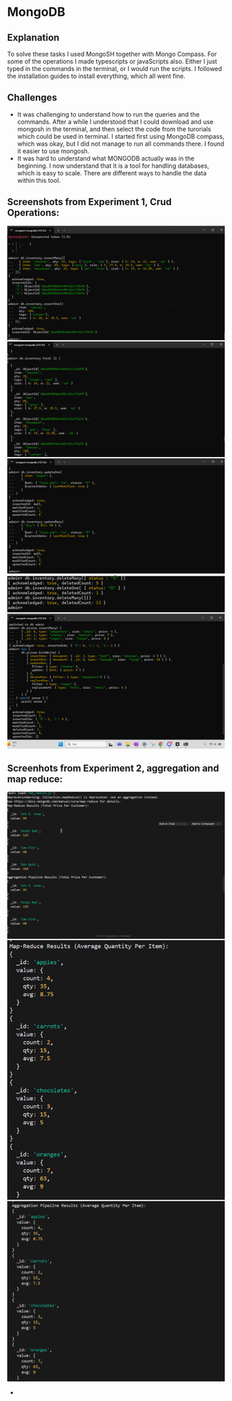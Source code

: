 # MongoDB 

## Explanation
To solve these tasks I used MongoSH together with Mongo Compass. For some of the operations I made typescripts or javaScripts also. Either I just typed in the commands in the terminal, or I would run the scripts. I followed the installation guides to install everything, which all went fine.

## Challenges
* It was challenging to understand how to run the queries and the commands. After a while I understood that I could download and use mongosh in the terminal, and then select the code from the turorials which could be used in terminal. I started first using MongoDB compass, which was okay, but I did not manage to run all commands there. I found it easier to use mongosh.
* It was hard to understand what MONGODB actually was in the beginning. I now understand that it is a tool for handling databases, which is easy to scale. There are different ways to handle the data within this tool.


## Screenshots from Experiment 1, Crud Operations:

![Image 1](./Pictures/Insert_many.png)
![Image 2](./Pictures/Find_function.png)
![Image 3](./Pictures/Update_many.png)
![Image 4](./Pictures/Delete_many.png)
![Image 5](./Pictures/bulk_write.png)

## Screenhots from Experiment 2, aggregation and map reduce: 
![Image 7](./Pictures/Map_reduce_and_aggregation_pipeline.png)
![Image 8](./Pictures/Map_reduce_average.png)
![Image 9](./Pictures/Average_Aggregation_pipeline.png)


*

